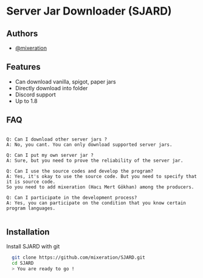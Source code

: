 # Server Jar Downloader (SJARD)


## Authors

- [@mixeration](https://www.github.com/mixeration)


## Features

- Can download vanilla, spigot, paper jars
- Directly download into folder
- Discord support
- Up to 1.8


## FAQ
```

Q: Can I download other server jars ?
A: No, you cant. You can only download supported server jars.

Q: Can I put my own server jar ?
A: Sure, but you need to prove the reliability of the server jar.

Q: Can I use the source codes and develop the program?
A: Yes, it's okay to use the source code. But you need to specify that it is source code.
So you need to add mixeration (Hacı Mert Gökhan) among the producers.

Q: Can I participate in the development process?
A: Yes, you can participate on the condition that you know certain program languages.


```


## Installation
Install SJARD with git

```bash
  git clone https://github.com/mixeration/SJARD.git
  cd SJARD
  > You are ready to go !
```
    
